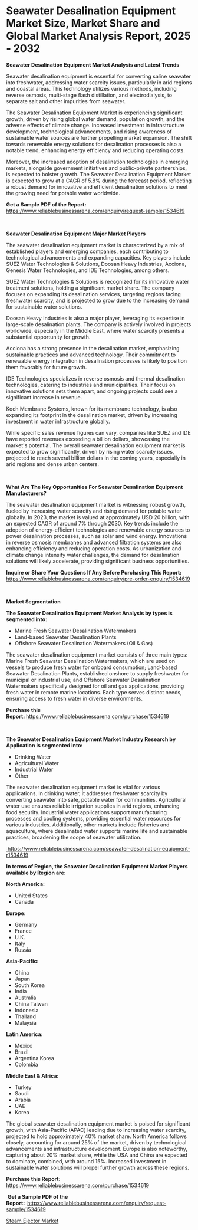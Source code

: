 <p><h1>Seawater Desalination Equipment Market Size, Market Share and Global Market Analysis Report, 2025 - 2032</h1></p><p><strong>Seawater Desalination Equipment Market Analysis and Latest Trends</strong></p>
<p><p>Seawater desalination equipment is essential for converting saline seawater into freshwater, addressing water scarcity issues, particularly in arid regions and coastal areas. This technology utilizes various methods, including reverse osmosis, multi-stage flash distillation, and electrodialysis, to separate salt and other impurities from seawater. </p><p>The Seawater Desalination Equipment Market is experiencing significant growth, driven by rising global water demand, population growth, and the adverse effects of climate change. Increased investment in infrastructure development, technological advancements, and rising awareness of sustainable water sources are further propelling market expansion. The shift towards renewable energy solutions for desalination processes is also a notable trend, enhancing energy efficiency and reducing operating costs.</p><p>Moreover, the increased adoption of desalination technologies in emerging markets, alongside government initiatives and public-private partnerships, is expected to bolster growth. The Seawater Desalination Equipment Market is expected to grow at a CAGR of 5.8% during the forecast period, reflecting a robust demand for innovative and efficient desalination solutions to meet the growing need for potable water worldwide.</p></p>
<p><strong>Get a Sample PDF of the Report:&nbsp;</strong> <a href="https://www.reliablebusinessarena.com/enquiry/request-sample/1534619?utm_campaign=2385&utm_medium=2&utm_source=Github&utm_content=ia&utm_term=17022025&utm_id=seawater-desalination-equipment">https://www.reliablebusinessarena.com/enquiry/request-sample/1534619</a></p>
<p>&nbsp;</p>
<p><strong>Seawater Desalination Equipment Major Market Players</strong></p>
<p><p>The seawater desalination equipment market is characterized by a mix of established players and emerging companies, each contributing to technological advancements and expanding capacities. Key players include SUEZ Water Technologies & Solutions, Doosan Heavy Industries, Acciona, Genesis Water Technologies, and IDE Technologies, among others.</p><p>SUEZ Water Technologies & Solutions is recognized for its innovative water treatment solutions, holding a significant market share. The company focuses on expanding its desalination services, targeting regions facing freshwater scarcity, and is projected to grow due to the increasing demand for sustainable water solutions.</p><p>Doosan Heavy Industries is also a major player, leveraging its expertise in large-scale desalination plants. The company is actively involved in projects worldwide, especially in the Middle East, where water scarcity presents a substantial opportunity for growth.</p><p>Acciona has a strong presence in the desalination market, emphasizing sustainable practices and advanced technology. Their commitment to renewable energy integration in desalination processes is likely to position them favorably for future growth.</p><p>IDE Technologies specializes in reverse osmosis and thermal desalination technologies, catering to industries and municipalities. Their focus on innovative solutions sets them apart, and ongoing projects could see a significant increase in revenue.</p><p>Koch Membrane Systems, known for its membrane technology, is also expanding its footprint in the desalination market, driven by increasing investment in water infrastructure globally. </p><p>While specific sales revenue figures can vary, companies like SUEZ and IDE have reported revenues exceeding a billion dollars, showcasing the market's potential. The overall seawater desalination equipment market is expected to grow significantly, driven by rising water scarcity issues, projected to reach several billion dollars in the coming years, especially in arid regions and dense urban centers.</p></p>
<p>&nbsp;</p>
<p><strong>What Are The Key Opportunities For Seawater Desalination Equipment Manufacturers?</strong></p>
<p><p>The seawater desalination equipment market is witnessing robust growth, fueled by increasing water scarcity and rising demand for potable water globally. In 2023, the market is valued at approximately USD 20 billion, with an expected CAGR of around 7% through 2030. Key trends include the adoption of energy-efficient technologies and renewable energy sources to power desalination processes, such as solar and wind energy. Innovations in reverse osmosis membranes and advanced filtration systems are also enhancing efficiency and reducing operation costs. As urbanization and climate change intensify water challenges, the demand for desalination solutions will likely accelerate, providing significant business opportunities.</p></p>
<p><strong>Inquire or Share Your Questions If Any Before Purchasing This Report:</strong> <a href="https://www.reliablebusinessarena.com/enquiry/pre-order-enquiry/1534619?utm_campaign=2385&utm_medium=2&utm_source=Github&utm_content=ia&utm_term=17022025&utm_id=seawater-desalination-equipment">https://www.reliablebusinessarena.com/enquiry/pre-order-enquiry/1534619</a></p>
<p>&nbsp;</p>
<p><strong>Market Segmentation</strong></p>
<p><strong>The Seawater Desalination Equipment Market Analysis by types is segmented into:</strong></p>
<p><ul><li>Marine Fresh Seawater Desalination Watermakers</li><li>Land-based Seawater Desalination Plants</li><li>Offshore Seawater Desalination Watermakers (Oil & Gas)</li></ul></p>
<p><p>The seawater desalination equipment market consists of three main types: Marine Fresh Seawater Desalination Watermakers, which are used on vessels to produce fresh water for onboard consumption; Land-based Seawater Desalination Plants, established onshore to supply freshwater for municipal or industrial use; and Offshore Seawater Desalination Watermakers specifically designed for oil and gas applications, providing fresh water in remote marine locations. Each type serves distinct needs, ensuring access to fresh water in diverse environments.</p></p>
<p><strong>Purchase this Report:&nbsp;</strong><a href="https://www.reliablebusinessarena.com/purchase/1534619?utm_campaign=2385&utm_medium=2&utm_source=Github&utm_content=ia&utm_term=17022025&utm_id=seawater-desalination-equipment">https://www.reliablebusinessarena.com/purchase/1534619</a></p>
<p>&nbsp;</p>
<p><strong>The Seawater Desalination Equipment Market Industry Research by Application is segmented into:</strong></p>
<p><ul><li>Drinking Water</li><li>Agricultural Water</li><li>Industrial Water</li><li>Other</li></ul></p>
<p><p>The seawater desalination equipment market is vital for various applications. In drinking water, it addresses freshwater scarcity by converting seawater into safe, potable water for communities. Agricultural water use ensures reliable irrigation supplies in arid regions, enhancing food security. Industrial water applications support manufacturing processes and cooling systems, providing essential water resources for various industries. Additionally, other markets include fisheries and aquaculture, where desalinated water supports marine life and sustainable practices, broadening the scope of seawater utilization.</p></p>
<p><a href="https://www.reliablebusinessarena.com/seawater-desalination-equipment-r1534619?utm_campaign=2385&utm_medium=2&utm_source=Github&utm_content=ia&utm_term=17022025&utm_id=seawater-desalination-equipment">&nbsp;https://www.reliablebusinessarena.com/seawater-desalination-equipment-r1534619</a></p>
<p><strong>In terms of Region, the Seawater Desalination Equipment Market Players available by Region are:</strong></p>
<p>
    <p> <strong> North America: </strong>
        <ul>
            <li>United States</li>
            <li>Canada</li>
        </ul>
        </p> 
    <p> <strong> Europe: </strong>
        <ul>
            <li>Germany</li>
            <li>France</li>
            <li>U.K.</li>
            <li>Italy</li>
            <li>Russia</li>
        </ul>
        </p> 
    <p> <strong> Asia-Pacific: </strong>
        <ul>
            <li>China</li>
            <li>Japan</li>
            <li>South Korea</li>
            <li>India</li>
            <li>Australia</li>
            <li>China Taiwan</li>
            <li>Indonesia</li>
            <li>Thailand</li>
            <li>Malaysia</li>
        </ul>
        </p> 
    <p> <strong> Latin America: </strong>
        <ul>
            <li>Mexico</li>
            <li>Brazil</li>
            <li>Argentina Korea</li>
            <li>Colombia</li>
        </ul>
        </p> 
    <p> <strong> Middle East & Africa: </strong>
        <ul>
            <li>Turkey</li>
            <li>Saudi</li>
            <li>Arabia</li>
            <li>UAE</li>
            <li>Korea</li>
        </ul>
    </p>
    </p>
<p><p>The global seawater desalination equipment market is poised for significant growth, with Asia-Pacific (APAC) leading due to increasing water scarcity, projected to hold approximately 40% market share. North America follows closely, accounting for around 25% of the market, driven by technological advancements and infrastructure development. Europe is also noteworthy, capturing about 20% market share, while the USA and China are expected to dominate, combined, with around 15%. Increased investment in sustainable water solutions will propel further growth across these regions.</p></p>
<p><strong>Purchase this Report: </strong><a href="https://www.reliablebusinessarena.com/purchase/1534619?utm_campaign=2385&utm_medium=2&utm_source=Github&utm_content=ia&utm_term=17022025&utm_id=seawater-desalination-equipment">https://www.reliablebusinessarena.com/purchase/1534619</a></p>
<p>&nbsp;<strong>Get a Sample PDF of the Report:&nbsp;&nbsp;</strong><a href="https://www.reliablebusinessarena.com/enquiry/request-sample/1534619?utm_campaign=2385&utm_medium=2&utm_source=Github&utm_content=ia&utm_term=17022025&utm_id=seawater-desalination-equipment">https://www.reliablebusinessarena.com/enquiry/request-sample/1534619</a></p>
<p><strong></strong></p>
<p><p><a href="https://github.com/sungbruington660/Market-Research-Report-List-1/blob/main/steam-ejector-market.md?utm_campaign=2385&utm_medium=2&utm_source=Github&utm_content=ia&utm_term=17022025&utm_id=seawater-desalination-equipment">Steam Ejector Market</a></p></p>